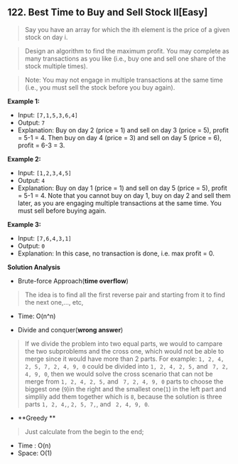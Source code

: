 ## 122. Best Time to Buy and Sell Stock II[Easy]

> Say you have an array for which the ith element is the price of a given stock on day i.

> Design an algorithm to find the maximum profit. You may complete as many transactions as you like (i.e., buy one and sell one share of the stock multiple times).

> Note: You may not engage in multiple transactions at the same time (i.e., you must sell the stock before you buy again).

**Example 1:**

- Input: `[7,1,5,3,6,4]`
- Output: `7`
- Explanation: Buy on day 2 (price = 1) and sell on day 3 (price = 5), profit = 5-1 = 4.
             Then buy on day 4 (price = 3) and sell on day 5 (price = 6), profit = 6-3 = 3.

**Example 2:**

- Input: `[1,2,3,4,5]`
- Output: `4`
- Explanation: Buy on day 1 (price = 1) and sell on day 5 (price = 5), profit = 5-1 = 4.
             Note that you cannot buy on day 1, buy on day 2 and sell them later, as you are
             engaging multiple transactions at the same time. You must sell before buying again.

**Example 3:**

- Input: `[7,6,4,3,1]`
- Output: `0`
- Explanation: In this case, no transaction is done, i.e. max profit = 0.


**Solution Analysis**

- Brute-force Approach(**time overflow**)

> The idea is to find all the first reverse pair and starting from it to find the next one,..., etc, 

- Time: O(n^n) 

- Divide and conquer(**wrong answer**)

> If we divide the problem into two equal parts, we would to campare the two subproblems and the cross one, which would not be able to merge since it would have more than 2 parts. For example: `1, 2, 4, 2, 5, 7, 2, 4, 9, 0` could be divided into `1, 2, 4, 2, 5,` and ` 7, 2, 4, 9, 0`, then we would solve the cross scenario that can not be merge from `1, 2, 4, 2, 5,` and ` 7, 2, 4, 9, 0` parts to choose the biggest one (`9`)in the right and the smallest one(`1`) in the left part and simplily add them together which is `8`, because the solution is three parts `1, 2, 4,`, `2, 5, 7,`, and ` 2, 4, 9, 0`.


- **Greedy **
> Just calculate from the begin to the end;
- Time : O(n)
- Space: O(1)
